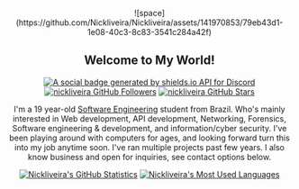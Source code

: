 <p align="center">
![space](https://github.com/Nickliveira/Nickliveira/assets/141970853/79eb43d1-1e08-40c3-8c83-3541c284a42f)

</p>

<p align="center">
	<h2 align="center">Welcome to My World!</h2>
	<p align="center"><a href="https://discord.gg"><img src="https://img.shields.io/discord/1025109551797772348?style=for-the-badge" title="https://discord.gg/finland" alt="A social badge generated by shields.io API for Discord"></a> <a href="https://github.com/nickliveira?tab=followers"><img src="https://img.shields.io/github/followers/nickliveira?style=for-the-badge" alt="nickliveira GitHub Followers" title="nickliveira GitHub Followers"></a> <a href="#"><img src="https://img.shields.io/github/stars/nickliveira?style=for-the-badge" alt="nickliveira GitHub Stars" title="nickliveira GitHub Stars"></a>
	</p>
</p>

<p align="center">I'm a 19 year-old <a href="https://en.wikipedia.org/wiki/Software_engineering">Software Engineering</a> student from Brazil. Who's mainly interested in Web development, API development, Networking, Forensics, Software engineering & development, and information/cyber security. I've been playing around with computers for ages, and looking forward turn this into my job anytime soon. I've ran multiple projects past few years. I also know business and open for inquiries, see contact options below.
</p>

<p align="center">
	<a href="https://github.com/nickliveira"><img src="https://github-readme-stats.vercel.app/api?username=nickliveira&theme=swift&hide=prs,issues&count_private=true" title="Nickliveira's GitHub Statistics" alt="Nickliveira's GitHub Statistics"></a> <a href="https://github.com/nickliveira"><img src="https://github-readme-stats.vercel.app/api/top-langs/?username=nickliveira&&theme=swift&layout=compact" title="Nickliveira's Most Used Languages" alt="Nickliveira's Most Used Languages"></a>
</p>

<p>
